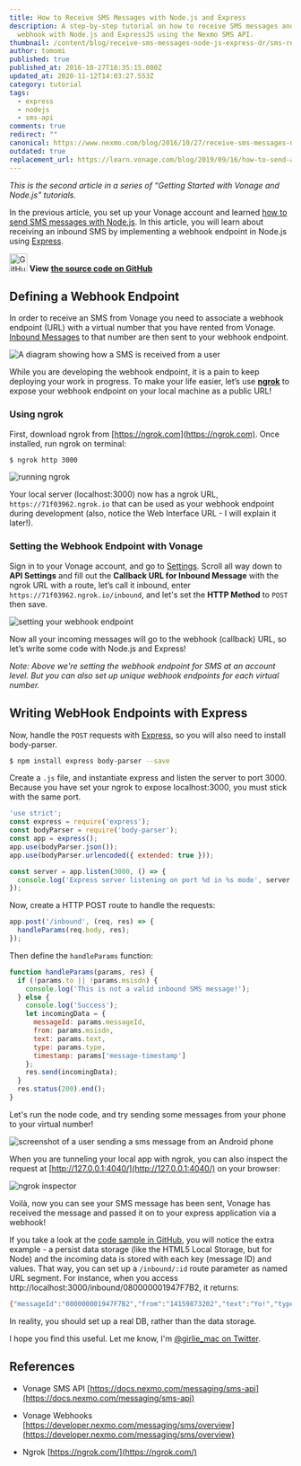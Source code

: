 ```yaml
---
title: How to Receive SMS Messages with Node.js and Express
description: A step-by-step tutorial on how to receive SMS messages and write a
  webhook with Node.js and ExpressJS using the Nexmo SMS API.
thumbnail: /content/blog/receive-sms-messages-node-js-express-dr/sms-receive-node.png
author: tomomi
published: true
published_at: 2016-10-27T18:35:15.000Z
updated_at: 2020-11-12T14:03:27.553Z
category: tutorial
tags:
  - express
  - nodejs
  - sms-api
comments: true
redirect: ""
canonical: https://www.nexmo.com/blog/2016/10/27/receive-sms-messages-node-js-express-dr
outdated: true
replacement_url: https://learn.vonage.com/blog/2019/09/16/how-to-send-and-receive-sms-messages-with-node-js-and-express-dr
---
```

*This is the second article in a series of “Getting Started with Vonage and Node.js” tutorials.*

In the previous article, you set up your Vonage account and learned [how to send SMS messages with Node.js](https://learn.vonage.com/blog/2016/10/19/how-to-send-sms-messages-with-node-js-and-express-dr/). In this article, you will learn about receiving an inbound SMS by implementing a webhook endpoint in Node.js using [Express](http://expressjs.com/).

<img style="width: 32px;height: 32px" src="https://www.nexmo.com/wp-content/uploads/2016/10/GitHub-Mark-64px.png" alt="GitHub icon" /> **View** **[the source code on GitHub](https://github.com/Vonage/vonage-node-code-snippets/blob/master/sms/receive-express.js)**

## Defining a Webhook Endpoint

In order to receive an SMS from Vonage you need to associate a webhook endpoint (URL) with a virtual number that you have rented from Vonage. [Inbound Messages](https://docs.nexmo.com/messaging/sms-api#inbound) to that number are then sent to your webhook endpoint.

![A diagram showing how a SMS is received from a user](https://www.nexmo.com/wp-content/uploads/2016/10/diagram-receive.png)

While you are developing the webhook endpoint, it is a pain to keep deploying your work in progress. To make your life easier, let’s use [**ngrok**](https://ngrok.com/) to expose your webhook endpoint on your local machine as a public URL!

### Using ngrok

First, download ngrok from [https://ngrok.com](https://ngrok.com). Once installed, run ngrok on terminal:

```bash
$ ngrok http 3000
```

![running ngrok](https://www.nexmo.com/wp-content/uploads/2016/10/ngrok.png)

Your local server (localhost:3000) now has a ngrok URL, `https://71f03962.ngrok.io` that can be used as your webhook endpoint during development (also, notice the Web Interface URL - I will explain it later!).

### Setting the Webhook Endpoint with Vonage

Sign in to your Vonage account, and go to [Settings](https://dashboard.nexmo.com/settings). Scroll all way down to **API Settings** and fill out the **Callback URL for Inbound Message** with the ngrok URL with a route, let’s call it inbound, enter `https://71f03962.ngrok.io/inbound`, and let's set the **HTTP Method** to `POST` then save.

![setting your webhook endpoint](https://www.nexmo.com/wp-content/uploads/2016/10/webhook-endpoint.png)

Now all your incoming messages will go to the webhook (callback) URL, so let’s write some code with Node.js and Express!

*Note: Above we're setting the webhook endpoint for SMS at an account level. But you can also set up unique webhook endpoints for each virtual number.*

## Writing WebHook Endpoints with Express

Now, handle the `POST` requests with [Express](https://expressjs.com/), so you will also need to install body-parser.

```bash
$ npm install express body-parser --save
```

Create a `.js` file, and instantiate express and listen the server to port 3000. Because you have set your ngrok to expose localhost:3000, you must stick with the same port.

```javascript
'use strict';
const express = require('express');
const bodyParser = require('body-parser');
const app = express();
app.use(bodyParser.json());
app.use(bodyParser.urlencoded({ extended: true }));

const server = app.listen(3000, () => {
  console.log('Express server listening on port %d in %s mode', server.address().port, app.settings.env);
});
```

Now, create a HTTP POST route to handle the requests:

```javascript
app.post('/inbound', (req, res) => {
  handleParams(req.body, res);
});
```

Then define the `handleParams` function:

```javascript
function handleParams(params, res) {
  if (!params.to || !params.msisdn) {
    console.log('This is not a valid inbound SMS message!');
  } else {
    console.log('Success');
    let incomingData = {
      messageId: params.messageId,
      from: params.msisdn,
      text: params.text,
      type: params.type,
      timestamp: params['message-timestamp']
    };
    res.send(incomingData);
  }
  res.status(200).end();
}
```

Let's run the node code, and try sending some messages from your phone to your virtual number!

![screenshot of a user sending a sms message from an Android phone](https://www.nexmo.com/wp-content/uploads/2016/10/screenshot-sending-sms.gif)

When you are tunneling your local app with ngrok, you can also inspect the request at [http://127.0.0.1:4040/](http://127.0.0.1:4040/) on your browser:

![ngrok inspector](https://www.nexmo.com/wp-content/uploads/2016/10/ngrok-inspector.png)

Voilà, now you can see your SMS message has been sent, Vonage has received the message and passed it on to your express application via a webhook!

If you take a look at the [code sample in GitHub](https://github.com/Vonage/vonage-node-code-snippets), you will notice the extra example - a persist data storage (like the HTML5 Local Storage, but for Node) and the incoming data is stored with each key (message ID) and values. That way, you can set up a `/inbound/:id` route parameter as named URL segment. For instance, when you access http://localhost:3000/inbound/080000001947F7B2, it returns:

```bash
{"messageId":"080000001947F7B2","from":"14159873202","text":"Yo!","type":"text","timestamp":"2016-10-26 17:47:26"}
```

In reality, you should set up a real DB, rather than the data storage.

I hope you find this useful. Let me know, I'm [@girlie_mac on Twitter](https://twitter.com/girlie_mac).

## References

* Vonage SMS API [https://docs.nexmo.com/messaging/sms-api](https://docs.nexmo.com/messaging/sms-api)

* Vonage Webhooks [https://developer.nexmo.com/messaging/sms/overview](https://developer.nexmo.com/messaging/sms/overview)

* Ngrok [https://ngrok.com/](https://ngrok.com/)

